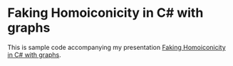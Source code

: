 # Faking Homoiconicity in C# with graphs #

This is sample code accompanying my presentation [Faking Homoiconicity in C# with graphs](http://vimeo.com/68236489).